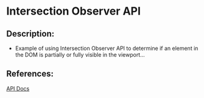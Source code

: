 # Intersection Observer API
## Description:
- Example of using Intersection Observer API to determine if an element in the DOM is partially or fully visible in the viewport...
## References:
[API Docs](https://developer.mozilla.org/en-US/docs/Web/API/Intersection_Observer_API)